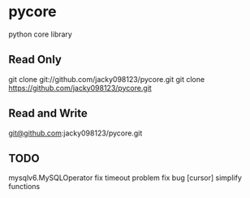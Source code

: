 pycore
======
python core library


Read Only
--------------------
git clone git://github.com/jacky098123/pycore.git
git clone https://github.com/jacky098123/pycore.git


Read and Write
--------------------
git@github.com:jacky098123/pycore.git


TODO
--------------
mysqlv6.MySQLOperator
fix timeout problem
fix bug [cursor]
simplify functions
